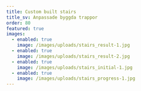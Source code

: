 ```yaml
---
title: Custom built stairs
title_sv: Anpassade byggda trappor
order: 80
featured: true
images:
  - enabled: true
    image: /images/uploads/stairs_result-1.jpg
  - enabled: true
    image: /images/uploads/stairs_result-2.jpg
  - enabled: true
    image: /images/uploads/stairs_initial-1.jpg
  - enabled: true
    image: /images/uploads/stairs_progress-1.jpg
---
```


